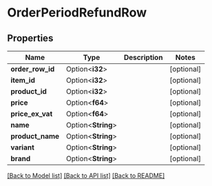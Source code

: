 # OrderPeriodRefundRow

## Properties

Name | Type | Description | Notes
------------ | ------------- | ------------- | -------------
**order_row_id** | Option<**i32**> |  | [optional]
**item_id** | Option<**i32**> |  | [optional]
**product_id** | Option<**i32**> |  | [optional]
**price** | Option<**f64**> |  | [optional]
**price_ex_vat** | Option<**f64**> |  | [optional]
**name** | Option<**String**> |  | [optional]
**product_name** | Option<**String**> |  | [optional]
**variant** | Option<**String**> |  | [optional]
**brand** | Option<**String**> |  | [optional]

[[Back to Model list]](../README.md#documentation-for-models) [[Back to API list]](../README.md#documentation-for-api-endpoints) [[Back to README]](../README.md)


